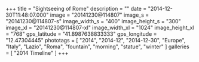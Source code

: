 +++
title = "Sightseeing of Rome"
description = ""
date = "2014-12-30T11:48:07.000"
image = "20141230@114807"
image_s = "20141230@114807-s"
image_width_s = "400"
image_height_s = "300"
image_xl = "20141230@114807-xl"
image_width_xl = "1024"
image_height_xl = "768"
gps_latitude = "41.8987638833333"
gps_longitude = "12.47304445"
phototags = [ "2014", "2014-12", "2014-12-30", "Europe", "Italy", "Lazio", "Roma", "fountain", "morning", "statue", "winter" ]
galleries = [ "2014 Timeline" ]
+++
